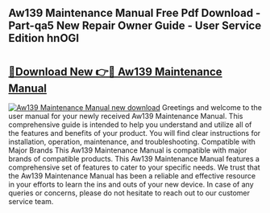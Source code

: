 ## Aw139 Maintenance Manual Free Pdf Download - Part-qa5 New Repair Owner Guide - User Service Edition hnOGI

# <h2><a href="http://bc48860.oget.top/?id=Aw139+Maintenance+Manual">🔗Download New 👉🔴 Aw139 Maintenance Manual</a></h2>

[![Aw139 Maintenance Manual new download](https://i.imgur.com/5g1atiW.png)](http://bc48860.oget.top/?id=Aw139+Maintenance+Manual)
Greetings and welcome to the user manual for your newly received Aw139 Maintenance Manual. This comprehensive guide is intended to help you understand and utilize all of the features and benefits of your product. You will find clear instructions for installation, operation, maintenance, and troubleshooting. Compatible with Major Brands This Aw139 Maintenance Manual is compatible with major brands of compatible products. This Aw139 Maintenance Manual features a comprehensive set of features to cater to your specific needs. We trust that the Aw139 Maintenance Manual has been a reliable and effective resource in your efforts to learn the ins and outs of your new device. In case of any queries or concerns, please do not hesitate to reach out to our customer service team.
